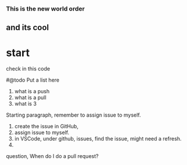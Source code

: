 ### This is the new world order

## and its cool

# start

check in this code

#@todo Put a list here

1. what is a push
2. what is a pull
3. what is 3

Starting paragraph, remember to assign issue to myself.

1. create the issue in GitHub,
2. assign issue to myself.
3. in VSCode, under github, issues, find the issue, might need a refresh.
4. 

question, 
When do I do a pull request?

